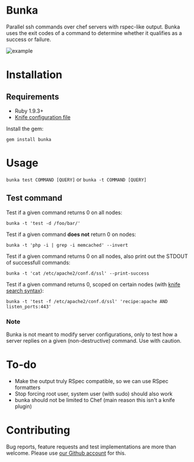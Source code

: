 Bunka
=======

Parallel ssh commands over chef servers with rspec-like output. Bunka uses the exit codes of a command to determine whether it qualifies as a success or failure.

![example](http://i.imgur.com/aK9x1om.png)

Installation
============

## Requirements

 * Ruby 1.9.3+
 * [Knife configuration file](http://docs.opscode.com/config_rb_knife.html)

Install the gem:

    gem install bunka

Usage
=====

`bunka test COMMAND [QUERY]` or `bunka -t COMMAND [QUERY]`

## Test command

Test if a given command returns 0 on all nodes:

    bunka -t 'test -d /foo/bar/'

Test if a given command **does not** return 0 on nodes:

    bunka -t 'php -i | grep -i memcached' --invert

Test if a given command returns 0 on all nodes, also print out the STDOUT of successfull commands:

    bunka -t 'cat /etc/apache2/conf.d/ssl' --print-success

Test if a given command returns 0, scoped on certain nodes (with [knife search syntax](http://docs.opscode.com/knife_search.html)):

    bunka -t 'test -f /etc/apache2/conf.d/ssl' 'recipe:apache AND listen_ports:443'

### Note

Bunka is not meant to modify server configurations, only to test how a server replies on a given (non-destructive) command. Use with caution.

To-do
=====

 * Make the output truly RSpec compatible, so we can use RSpec formatters
 * Stop forcing root user, system user (with sudo) should also work
 * bunka should not be limited to Chef (main reason this isn't a knife plugin)

Contributing
============

Bug reports, feature requests and test implementations are more than welcome. Please use [our Github account](https://github.com/openminds/bunka) for this.
